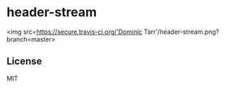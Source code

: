 # header-stream

<img src=https://secure.travis-ci.org/'Dominic Tarr'/header-stream.png?branch=master>


## License

MIT
